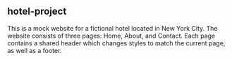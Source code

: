 ## hotel-project ##

This is a mock website for a fictional hotel located in New York City. The website consists of three pages: Home, About, and Contact. Each page contains a shared header which changes styles to match the current page, as well as a footer.